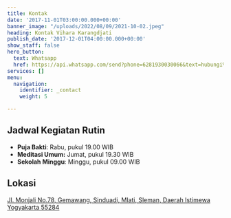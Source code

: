 ```yaml
---
title: Kontak
date: '2017-11-01T03:00:00.000+00:00'
banner_image: "/uploads/2022/08/09/2021-10-02.jpeg"
heading: Kontak Vihara Karangdjati
publish_date: '2017-12-01T04:00:00.000+00:00'
show_staff: false
hero_button:
  text: Whatsapp
  href: https://api.whatsapp.com/send?phone=6281930030066&text=hubungi%20kami
services: []
menu:
  navigation:
    identifier: _contact
    weight: 5

---
```

## Jadwal Kegiatan Rutin

* **Puja Bakti**: Rabu, pukul 19.00 WIB
* **Meditasi Umum:** Jumat, pukul 19.30 WIB
* **Sekolah Minggu**: Minggu, pukul 09.00 WIB

## Lokasi

[Jl. Monjali No.78, Gemawang, Sinduadi, Mlati, Sleman, Daerah Istimewa Yogyakarta 55284](https://www.google.com/maps/place/Vih%C4%81ra+Karangdjati/@-7.7596848,110.3688365,15z/data=!4m2!3m1!1s0x0:0xd9da571478e63932?sa=X&ved=2ahUKEwj9wvfo4bj5AhWo3nMBHYhVDAoQ_BJ6BAhKEAU "Monjali St No.78, Gemawang, Sinduadi, Mlati, Sleman Regency, Special Region of Yogyakarta 55284")